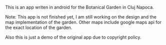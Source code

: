 This is an app writen in android for the Botanical Garden in Cluj Napoca.

Note: This app is not finished yet, I am still working on the design and the map implementation of the garden.
Other maps include google maps api for the exact location of the garden.

Also this is just a demo of the original app due to copyright policy. 
